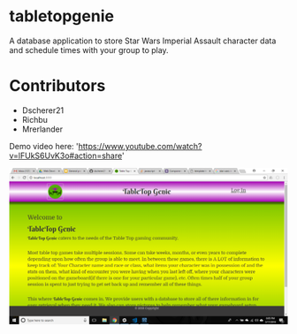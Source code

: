 # tabletopgenie
A database application to store Star Wars Imperial Assault character data and schedule times with your group to play.

# Contributors

- Dscherer21
- Richbu
- Mrerlander

Demo video here: 'https://www.youtube.com/watch?v=lFUkS6UvK3o#action=share'

![Demo](app/public/images/genieScreenshot.png)